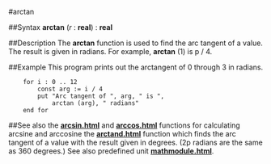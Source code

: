 
#arctan

##Syntax
**arctan** (*r* : **real**) : **real**



##Description
The **arctan** function is used to find the arc tangent of a value. The result is given in radians. For example, **arctan** (1) is p / 4.



##Example
This program prints out the arctangent of 0 through 3 in radians.


        for i : 0 .. 12
            const arg := i / 4
            put "Arc tangent of ", arg, " is ",
                arctan (arg), " radians"
        end for
##See also
the **[arcsin.html](arcsin)** and **[arccos.html](arccos)** functions for calculating arcsine and arccosine
the **[arctand.html](arctand)** function which finds the arc tangent of a value with the result given in degrees. (2p radians are the same as 360 degrees.)
See also predefined unit **[mathmodule.html](Math)**.


